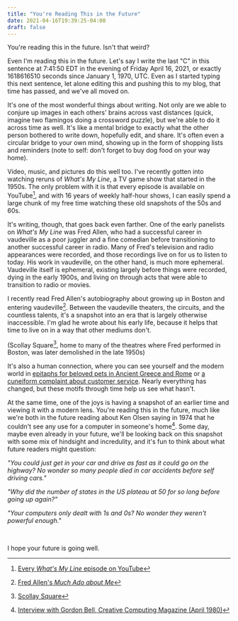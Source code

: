 ```yaml
---
title: "You're Reading This in the Future"
date: 2021-04-16T19:39:25-04:00
draft: false
---
```



You're reading this in the future. Isn't that weird?

Even I'm reading this in the future. Let's say I write the last "C" in this sentence at 7:41:50 EDT in the evening of Friday April 16, 2021, or exactly 1618616510 seconds since January 1, 1970, UTC. Even as I started typing this next sentence, let alone editing this and pushing this to my blog, that time has passed, and we've all moved on.

It's one of the most wonderful things about writing. Not only are we able to conjure up images in each others' brains across vast distances (quick, imagine two flamingos doing a crossword puzzle), but we're able to do it across time as well. It's like a mental bridge to exactly what the other person bothered to write down, hopefully edit, and share.  It's often even a circular bridge to  your own mind, showing up in the form of shopping lists and reminders (note to self: don't forget to buy dog food on your way home).

Video, music, and pictures do this well too. I've recently gotten into watching reruns of *What's My Line*, a TV game show that started in the 1950s. The only problem with it is that every episode is available on YouTube[^1], and with 16 years of weekly half-hour shows, I can easily spend a large chunk of my free time watching these old snapshots of the 50s and 60s.

It's writing, though, that goes back even farther. One of the early panelists on *What's My Line* was Fred Allen, who had a successful career in vaudeville as a poor juggler and a fine comedian before transitioning to another successful career in radio. Many of Fred's television and radio appearances were recorded, and those recordings live on for us to listen to today. His work in vaudeville, on the other hand, is much more ephemeral. Vaudeville itself is ephemeral, existing largely before things were recorded, dying in the early 1900s, and living on through acts that were able to transition to radio or movies.

I recently read Fred Allen's autobiography about growing up in Boston and entering vaudeville[^2]. Between the vaudeville theaters, the circuits, and the countless talents, it's a snapshot into an era that is largely otherwise inaccessible. I'm glad he wrote about his early life, because it helps that time to live on in a way that other mediums don't.

(Scollay Square[^3], home to many of the theatres where Fred performed in Boston, was later demolished in the late 1950s)

It's also a human connection, where you can see yourself and the modern world in [epitaphs for beloved pets in Ancient Greece and Rome](https://books.google.pt/books?id=tSs2yV_F4n0C&printsec=frontcover&dq=Companion+Animals+%26+US&hl=en&sa=X&ei=r4OYU8jDJ6_50gWrwoDICg&redir_esc=y#v=onepage&q=in%20tears&f=false) or [a cuneiform complaint about customer service](https://en.wikipedia.org/wiki/Complaint_tablet_to_Ea-nasir). Nearly everything has changed, but these motifs through time help us see what hasn't.

At the same time, one of the joys is having a snapshot of an earlier time and viewing it with a modern lens. You're reading this in the future, much like we're both in the future reading about Ken Olsen saying in 1974 that he couldn't see any use for a computer in someone's home[^4]. Some day, maybe even already in your future, we'll be looking back on this snapshot with some mix of hindsight and incredulity, and it's fun to think about what future readers might question:

*"You could just get in your car and drive as fast as it could go on the highway? No wonder so many people died in car accidents before self driving cars."*

*"Why did the number of states in the US plateau at 50 for so long before going up again?"*

*"Your computers only dealt with 1s and 0s? No wonder they weren't powerful enough."*

<br>

I hope your future is going well.




[^1]: [Every *What's My Line* episode on YouTube](https://www.youtube.com/channel/UChPE75Fvvl1HmdAsO7Nzb8w)
[^2]: [Fred Allen's *Much Ado about Me*](https://www.goodreads.com/book/show/420790.Much_Ado_About_Me)
[^3]: [Scollay Square](https://en.wikipedia.org/wiki/Scollay_Square)
[^4]: [Interview with Gordon Bell, Creative Computing Magazine (April 1980)](https://archive.org/details/creativecomputing-1980-04/page/n91/mode/2up)
